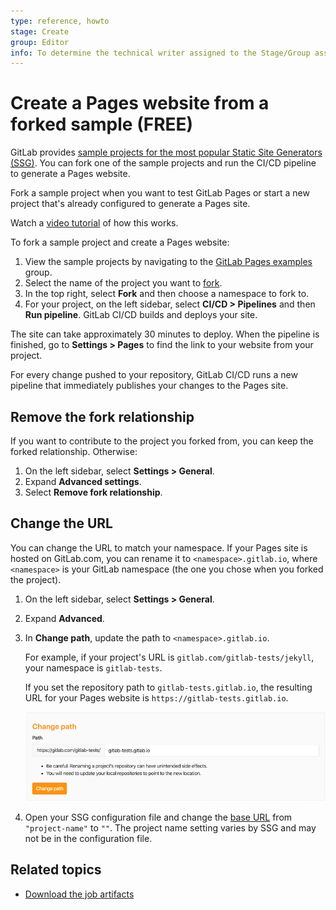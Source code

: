 ```yaml
---
type: reference, howto
stage: Create
group: Editor
info: To determine the technical writer assigned to the Stage/Group associated with this page, see https://about.gitlab.com/handbook/product/ux/technical-writing/#assignments
---
```


# Create a Pages website from a forked sample **(FREE)**

GitLab provides [sample projects for the most popular Static Site Generators (SSG)](https://gitlab.com/pages).
You can fork one of the sample projects and run the CI/CD pipeline to generate a Pages website.

Fork a sample project when you want to test GitLab Pages or start a new project that's already
configured to generate a Pages site.

<i class="fa fa-youtube-play youtube" aria-hidden="true"></i> Watch a [video tutorial](https://www.youtube.com/watch?v=TWqh9MtT4Bg) of how this works.

To fork a sample project and create a Pages website:

1. View the sample projects by navigating to the [GitLab Pages examples](https://gitlab.com/pages) group.
1. Select the name of the project you want to [fork](../../repository/forking_workflow.md#creating-a-fork).
1. In the top right, select **Fork** and then choose a namespace to fork to.
1. For your project, on the left sidebar, select **CI/CD > Pipelines** and then **Run pipeline**.
   GitLab CI/CD builds and deploys your site.

The site can take approximately 30 minutes to deploy.
When the pipeline is finished, go to **Settings > Pages** to find the link to your website from your project.

For every change pushed to your repository, GitLab CI/CD runs a new pipeline
that immediately publishes your changes to the Pages site.

## Remove the fork relationship

If you want to contribute to the project you forked from,
you can keep the forked relationship. Otherwise:

1. On the left sidebar, select **Settings > General**.
1. Expand **Advanced settings**.
1. Select **Remove fork relationship**.

## Change the URL

You can change the URL to match your namespace.
If your Pages site is hosted on GitLab.com,
you can rename it to `<namespace>.gitlab.io`, where `<namespace>` is your GitLab namespace
(the one you chose when you forked the project).

1. On the left sidebar, select **Settings > General**.
1. Expand **Advanced**.
1. In **Change path**, update the path to `<namespace>.gitlab.io`.

   For example, if your project's URL is `gitlab.com/gitlab-tests/jekyll`, your namespace is
   `gitlab-tests`.

   If you set the repository path to `gitlab-tests.gitlab.io`,
   the resulting URL for your Pages website is `https://gitlab-tests.gitlab.io`.

   ![Change repository's path](../img/change_path_v12_10.png)

1. Open your SSG configuration file and change the [base URL](../getting_started_part_one.md#urls-and-base-urls)
   from `"project-name"` to `""`. The project name setting varies by SSG and may not be in the configuration file.

## Related topics

- [Download the job artifacts](../../../../ci/pipelines/job_artifacts.md#download-job-artifacts)
